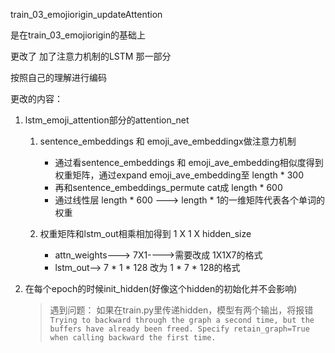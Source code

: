  train_03_emojiorigin_updateAttention
 
 是在train_03_emojiorigin的基础上
 
 更改了 加了注意力机制的LSTM 那一部分
 
 按照自己的理解进行编码
 
 更改的内容：
 
 1. lstm_emoji_attention部分的attention_net
 
    1. sentence_embeddings 和 emoji_ave_embeddingx做注意力机制
        - 通过看sentence_embeddings 和 emoji_ave_embedding相似度得到权重矩阵，通过expand emoji_ave_embedding至 length * 300
        - 再和sentence_embeddings_permute cat成 length * 600
        - 通过线性层 length * 600 ---> length * 1的一维矩阵代表各个单词的权重

    2. 权重矩阵和lstm_out相乘相加得到 1 X 1 X hidden_size
        - attn_weights---> 7X1---->需要改成 1X1X7的格式
        - lstm_out--> 7 * 1 * 128 改为 1 * 7 * 128的格式
 

 2. 在每个epoch的时候init_hidden(好像这个hidden的初始化并不会影响)
 
    > 遇到问题：
    > 如果在train.py里传递hidden，模型有两个输出，将报错` Trying to backward through the graph a second time, but the buffers have already been freed. Specify retain_graph=True when calling backward the first time.`
    
    